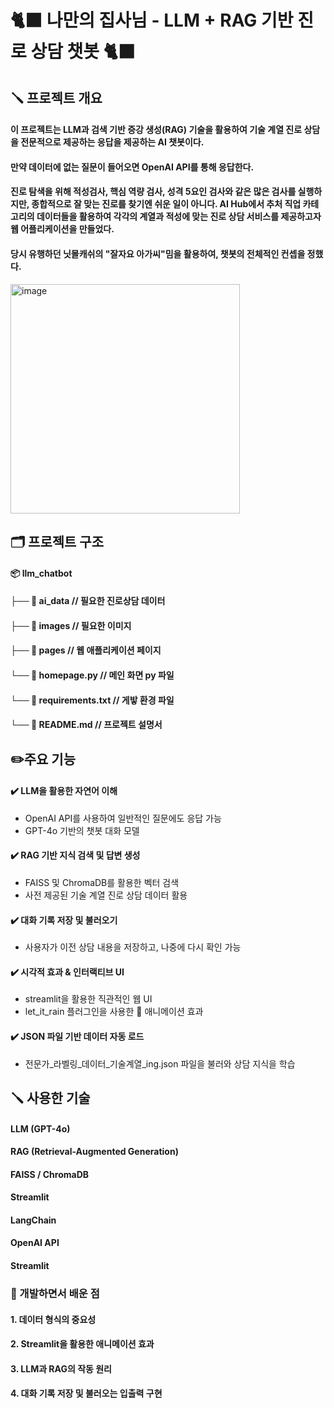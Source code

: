 # 🐈‍⬛ 나만의 집사님 - LLM + RAG 기반 진로 상담 챗봇 🐈‍⬛

## 🪛 프로젝트 개요

#### 이 프로젝트는  **LLM**과 검색 기반 증강 생성(RAG) 기술을 활용하여 기술 계열 진로 상담을 전문적으로 제공하는 응답을 제공하는 AI 챗봇이다.
#### 만약 데이터에 없는 질문이 들어오면 OpenAI API를 통해 응답한다.
#### 진로 탐색을 위해 적성검사, 핵심 역량 검사, 성격 5요인 검사와 같은 많은 검사를 실행하지만, 종합적으로 잘 맞는 진로를 찾기엔 쉬운 일이 아니다. AI Hub에서 추처 직업 카테고리의 데이터들을 활용하여 각각의 계열과 적성에 맞는 진로 상담 서비스를 제공하고자 웹 어플리케이션을 만들었다.
#### 당시 유행하던 닛몰캐쉬의 "잘자요 아가씨"밈을 활용하여, 챗봇의 전체적인 컨셉을 정했다.

<img width="367" alt="image" src="https://github.com/user-attachments/assets/29f32d06-43f5-498c-a67a-2bf82728a693" />

##  🗂️ 프로젝트 구조

#### 📦 llm_chatbot
#### ├── 📂 ai_data           // 필요한 진로상담 데이터
#### ├── 📂 images            // 필요한 이미지 
#### ├── 📂 pages           // 웹 애플리케이션 페이지
#### └── 📄 homepage.py         // 메인 화면 py 파일
#### └── 📄 requirements.txt         // 게밯 환경 파일
#### └── 📄 README.md         // 프로젝트 설명서

## ✏️주요 기능
#### ✔️ LLM을 활용한 자연어 이해
- OpenAI API를 사용하여 일반적인 질문에도 응답 가능
- GPT-4o 기반의 챗봇 대화 모델
#### ✔️ RAG 기반 지식 검색 및 답변 생성
- FAISS 및 ChromaDB를 활용한 벡터 검색
- 사전 제공된 기술 계열 진로 상담 데이터 활용
#### ✔️ 대화 기록 저장 및 불러오기
- 사용자가 이전 상담 내용을 저장하고, 나중에 다시 확인 가능
#### ✔️ 시각적 효과 & 인터랙티브 UI
- streamlit을 활용한 직관적인 웹 UI
- let_it_rain 플러그인을 사용한 🌹 애니메이션 효과
#### ✔️ JSON 파일 기반 데이터 자동 로드
- 전문가_라벨링_데이터_기술계열_ing.json 파일을 불러와 상담 지식을 학습
  
##  🪛 사용한 기술

####   LLM (GPT-4o)
####   RAG (Retrieval-Augmented Generation)
####   FAISS / ChromaDB
####   Streamlit
####   LangChain
####   OpenAI API
####   Streamlit

### 📔 개발하면서 배운 점

#### 1. 데이터 형식의 중요성
#### 2. Streamlit을 활용한 애니메이션 효과
#### 3. LLM과 RAG의 작동 원리
#### 4. 대화 기록 저장 및 불러오는 입출력 구현
